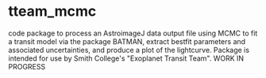 # tteam_mcmc

code package to process an AstroimageJ data output file using MCMC to fit a transit model via the package BATMAN, extract bestfit parameters and associated uncertainties, and produce a plot of the lightcurve. Package is intended for use by Smith College's "Exoplanet Transit Team". WORK IN PROGRESS
